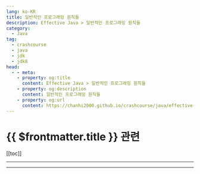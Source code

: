 ```yaml
---
lang: ko-KR
title: 일반적인 프로그래밍 원칙들
description: Effective Java > 일반적인 프로그래밍 원칙들
category: 
  - Java
tag: 
  - crashcourse
  - java
  - jdk
  - jdk8
head:
  - - meta:
    - property: og:title
      content: Effective Java > 일반적인 프로그래밍 원칙들
    - property: og:description
      content: 일반적인 프로그래밍 원칙들
    - property: og:url
      content: https://chanhi2000.github.io/crashcourse/java/effective-java/08-general-programming.html
---
```


# {{ $frontmatter.title }} 관련

[[toc]]

---

<!-- https://yangbongsoo.gitbook.io/study/effective-java/general_programming -->


---

<!-- 규칙 57 : 지역 변수의 유효범위를 최소화하라
C와 같은 오래된 프로그래밍 언어는 지역 변수를 블록 앞부분에 선언한다. 그러나 고칠 필요가 있는 습관이다. 지역 변수의 유효범위를 최소화하는 가장 강력한 기법은, 처음으로 사용하는 곳에서 선언하는 것이다. 사용하기 전에 선언하면 프로그램의 의도를 알고자 소스 코드를 읽는 사람만 혼란스럽게 할 뿐이다. 실제로 변수가 사용될 때쯤 되면, 그 변수의 자료형과 초기값이 무엇이었는지는 잊어버리고 말 것이다.
지역 변수를 너무 빨리 선언하면 유효범위가 너무 앞쪽으로 확장될 뿐 아니라, 너무 뒤쪽으로도 확장된다. 지역 변수의 유효범위는 선언된 지점부터 해당 블록 끝까지다. 어떤 블록 밖에서 선언된 변수는 프로그램이 해당 블록 수행을 끝내고 나서도 계속 사용 가능하다. 어떤 변수를 원래 사용하려고 했던 곳 이외의 장소에서 실수로 사용하게 되면, 끔찍한 결과가 초래될 수 있다.
거의 모든 지역 변수 선언에는 초기값이 포함되어야 한다. 그런데 try-catch 블록이 사용 될 때는 예외적 상황이 생길 수 도 있다. 어떤 변수가 점검지정 예외(checked exception)을 던지는 메서드를 통해 초기화된다면 그 변수는 try 블록 안에서 초기되어야 할 것이다. 그런데 그 변수의 값이 try 블록 밖에서도 사용할 수 있어야 하는 값이라면 선언 위치를 try 블록 앞으로 이동시켜야 한다.
순환문(loop)을 잘 쓰면 변수의 유효범위를 최소화할 수 있다. for문이나 for-each문의 경우, 순환문 변수라는 것을 선언할 수 있는데, 그 유효범위는 선언된 지역(즉, for 다음에 오는 순환문 괄호 ()와 순환문 몸체 {} 내부의 코드) 안으로 제한된다. 따라서 while 문보다는 for 문을 쓰는 것이 좋다. 순환문 변수의 내용은 순환문 수행이 끝난 이후에는 필요 없다는 가정하에서. 예를 들어, 컬렉션을 순회할 때는 아래와 같이 하는 것이 좋다.
// 컬렉션을 순회할 때는 이 숙어대로 하는 것이 바람직
for (Element e : c) {
    doSomething(e);
}
이런 for 순환문이 while 문보다 바람직한 이유는 무엇인가? 아래의 코드를 보자. while 문이 두 개 사용되었고, 버그도 하나 있다.
Iterator<Element> i = c.iterator();
while(i.hasNext()){
    doSomething(i.next());
}
…
Iterator<Element> i2 = c2.iterator();
while(i.hasNext()){ // 버그 
    doSomething(i2.next());
}
두 번째 순환문에는 코드를 복붙하다보니 생긴 버그가 하나 있다. 새로운 순환문 변수 i2를 초기화 했으나 실제로는 옛날 변수 i를 써버린 것이다. i가 아직도 유효범위 안에 있는 관계로, 이 코드는 컴파일이 잘 될뿐 아니라 예외도 없이 실행되지만 이상하게 동작할 것이다. 이와 비슷한 복붙 버그가 for 문이나 for-each 문에서도 생길 수 있을까? 컴파일조차 되지 않을 것이므로 어려울 것이다. 첫 번째 순환문 안에서 사용된 요소나 반복자의 유효범위는 두 번째 순환문까지 연장될 수 없다. 아래의 예제를 보자.
for(Iterator<Element> i = c.iterator(); i.hasNext();){
    doSomething(i.next());
}
…
//심볼 i를 찾을 수 없다면서 컴파일 시점에 오류 발생
for(Iterator<Element> i2 = c2.iterator(); i.hasNext();){
    doSomething(i2.next());
}
더욱이 for문을 사용할 때는 순환문마다 다른 이름으 변수를 사용할 필요가 없기 때문에 복붙 버그가 발생할 가능성은 더욱 줄어든다. 각각의 for 문은 서로 의존성이 없으므로, 같은 변수명을 거듭 사용해도 상관없다. 지역 변수의 유효범위를 최소화하는 숙어를 하나 더 살펴보자.
for (int i = 0 , n = expensiveComputation(); i< n ; i++){
    doSomething(i);
}
여기서 주의할 것은 두 개의 순환문 변수가 사용되었다는 것이다. i와 n의 유효범위는 정확히 해당 for문 안으로 제한된다. 두번째 변수 n은 i값의 범위를 제한하는 용도로 쓰이고 있는데, 그 값을 계산하는 비용이 꽤 크다. 따라서 미리 계산해 넣어두고 사용함으로써 매번 재계산할 필요가 없도록 했다. 명심할 것은, 순환문 조건식 안에서 메서드를 호출할 경우, 해당 메서드의 호출 결과로 반환되는 값이 순환문 각 단계마다 달라지지 않는다면, 항상 이 패턴대로 코딩하라는 것이다.
지역 변수의 유효범위를 최소화하는 마지막 전략은 메서드의 크기를 줄이고 특정한 기능에 집중하라는 것이다. 두 가지 서로 다른 기능을 한 메서드 안에 넣어두면 한 가지 기능을 수행하는 데 필요한 지역 변수의 유효범위가 다른 기능까지 확장되는 문제가 생긴다. 이런 일을 막으려면 각 기능을 나눠서 별도 메서드로 구현해야 한다.
규칙 58 : for 문보다는 for-each 문을 사용하라
릴리스 1.5 전에는 컬렉션을 순회할 때 아래으 숙어를 따르는 것이 바람직했다.
// 컬렉션 순회를 위해 한동안 많이 썼던 숙어
for (Iterator i = c.iterator(); i.hasNext(); ){
    doSomething((Element) i.next()); // 1.5 전에는 제네릭 없었음
}
배열을 순회할 때는 이렇게 하는 것이 바람직 했다.
// 배열 순회할 때 한동안 많이 사용한 숙어
for (int i =0; i< a.length; i++){
    doSomething(a[i]);
}
릴리스 1.5부터 도입된 for-each 문은 성가신 코드와 반복자, 첨자 변수들을 완전히 제거해서 오류 가능성을 없앤다.
// 컬렉션이나 배열을 순회할 때는 이 숙어를 따르자
for (Element e : elements){
    doSomething(e);
}
위의 for-each 문에서 : "기호는 안에 있는(in)”이라고 읽는다. 따라서 위의 순환문은 “elements 안에 있는 e 각각에 대해서(for)” 라고 읽으면 된다. for-each 문의 장점은 여러 컬렉션에 중첩되는 순환문을 만들어야 할 때 더 빛난다. 두 개 컬렉션에 대한 순환문을 중첩시킬 때 흔히 저지르는 실수의 사례를 아래에 보였다.
// 버그 있는 코드
enum Suit { CLUB, DIAMOND, HEART, SPADE }
enum Rank { ACE, DEUCE, THREE, FOUR, FIVE, SIX, SEVEN, EIGHT, NINE, TEN, JACK, QUEEN, KING }
…
Collection<Suit> suits = Arrays.asList(Suit.values());
Collection<Rank> ranks = Arrays.asList(Rank.values());

List<Card> deck = new ArrayList<Card>();
for ( Iterator<Suit> i = suits.iterator(); i.hasNext(); )
    for ( Iterator<Rank> j = rank.iterator(); j.hasNext(); )
        deck.add(new Card(i.next(), j.next()));
바깥쪽 순환문 안에서 카드 종류별로 한 번만 호출되야 하는데 안쪽 순화눈에서 호출되다 보니 너무 빨리 소진되어서 결국 NoSuchElementException이 발생하고 만다. for-each 문을 중첩해서 프로그램을 짜면 이 문제는 바로 사라진다.
// 컬렉션이나 배열에 대한 순환문을 중첩시킬 때 따라야 할 숙어 
for (Suit suit : suits)
    for(Rand rank : ranks)
        deck.add(new Card(suit, rank));
for-each문으로는 컬렉션과 배열뿐 아니라 Iterable 인터페이스를 구현하는 어떤 객체도 순회 할 수 있다. Iterable 인터페이스는 메서드가 하나뿐인 아주 간단한 인터페이스다. for-each 문과 함께 플랫폼에 추가되었으며, 아래처럼 생겼다.
public interface Iterable<E> {
    // 이 Iterable 안에 있는 원소들에 대한 반복자 반환
    Iterator<E> iterator();
}
Iterator 인터페이스는 구현하기 어렵지 않다. 원소들의 그룹을 나타내는 자료형을 작성할 때는, Collection은 구현하지 않더라도 Iterable은 구현하도록 하라. 그러면 클라이언트는 for-each문을 통해 해당 자료형을 순회할 수 있게 될 것이므로 너무 고마워 할 것이다.
그러나 불행히도 아래의 세 경우에 대해서는 for-each문을 적용할 수 없다. 1. 필터링 - 컬렉션을 순회하다가 특정한 원소를 삭제할 필요가 있다면, 반복자를 명시적으로 사용해야 한다. 반복자의 remove 메서드를 호출해야 하기 때문이다. 2. 변환 - 리스트나 배열을 순회하다가 그 원소 가운데 일부 또는 전부의 값을 변경해야 한다면, 원소의 값을 수정하기 위해서 리스트 반복자나 배열 첨자가 필요하다. 3. 병렬 순회 - 여러 컬렉션을 병렬적으로 순회해야 하고, 모든 반복자나 첨자 변수가 발맞춰 나아가도록 구현해야 한다면 반복자나 첨자 변수를 명시적으로 제어할 필요가 있을 것이다.
규칙 59 : 어떤 라이브러리가 있는지 파악하고, 적절히 활용하라
무작위 정수 하나를 생성하고 싶다고 해보자. 값의 범위는 0부터 명시한 수 사이다. 아주 흔히 마주치는 문제로, 많은 프로그래머가 다음과 같은 짤막한 메서드를 만들곤 한다.
static Random rnd = new Random();

static int random(int n) {
    return Math.abs(rnd.nextInt()) % n;
}
괜찮은 듯 보여도 문제를 세 가지나 내포하고 있다. 첫 번째, n이 그리 크지 않은 2의 제곱수라면 얼마 지나지 않아 같은 수열이 반복된다. 두 번째, n이 2의 제곱수가 아니라면 몇몇 숫자가 평균적으로 더 자주 반환된다. n 값이 크면 이 현상은 더 두드러진다.
@Test
public void name() {
    int n =2 * (Integer.MAX_VALUE / 3);
    int low = 0;

    for (int i=0; i<1000000; i++) {
        if (random(n) < n/2) {
            low++;
        }
    }
    System.out.println(low);
}

private int random(int n) {
    Random rnd = new Random();
    return Math.abs(rnd.nextInt()) % n;
}
random 메서드가 이상적으로 동작한다면 약 50만개가 출력돼야 하지만, 실제로 돌려보면 약 66만개에 가까운 값을 얻는다. 무작위로 생성된 수 중에서 2/3 가량이 중간값보다 낮은 쪽으로 쏠린 것이다.
random 메서드의 세 번째 결함으로, 지정한 범위 ‘바깥’의 수가 종종 튀어나올 수 있다. rnd.nextInt()가 반환한 값을 Math.abs를 이용해 음수가 아닌 정수로 매핑하기 때문이다. nextInt()가 Integer.MIN_VALUE를 반환하면 Math.abs도 Integer.MIN_VALUE를 반환하고, 나머지 연산자는 음수를 반환해버린다(n이 2의 제곱수가 아닐 때의 시나리오다). 이렇게 되면 여러분의 프로그램은 실패할 것이고, 문제를 해결하고 싶어도 현상을 재현하기가 쉽지 않을 것이다.
이 결함을 해결하려면 Rnadom.nextInt(int)가 이미 해결해놨으니 가져다 쓰면된다. 하지만 자바 7부터는 Random을 더 이상 사용하지 않는 게 좋다. ThreadLocalRandom으로 대체하면 대부분 잘 작동한다. Random보다 더 고품질의 무작위 수를 생성할 뿐 아니라 속도도 더 빠르다. 한편, 포크-조인 풀이나 병렬 스트림에서는 SplittableRandom을 사용해라.
다음 예제는 지정한 URL의 내용을 가져오는 명령줄 애플리케이션이다(리눅스의 curl 명령을 생각하면 된다).
public static void main(String[] args) throws IOException {
    try (InputStream in = new URL(args[0]).openStream()) {
        in.transferTo(System.out);
    }
}
예전에는 작성하기가 까다로운 기능이었지만, 자바 9에서 InputStream에 추가된 transferTo 메서드를 사용하면 쉽게 구현할 수 있다.
실제로 하려는 일과 큰 관련성도 없는 문제에 대한 해결 방법을 임의로 구현하늬라 시간을 낭비하지 않도록 하자(바퀴를 다시 발명하지 말자). 자바 프로그래머라면 java.lang, java.util, java.io와 그 하위 패키지들에는 익숙해져야 한다.
규칙 60 : 정확한 답이 필요하다면 float와 double은 피하라
float와 double은 이진 부동 소수점 연산을 수행한다. 하지만 정확한 결과를 제공하지는 않기 때문에 정확한 결과가 필요한 곳에는 사용하면 안 된다. float와 double은 특히 돈과 관계된 계산에는 적합하지 않다. 0.1을 비롯한 10의 음의 거듭제곱 수를(10^-1, 10^-2, 10^-3 ...) 정확하게 나타낼 수 없기 때문이다.
System.out.println(1.03 - .42); // 0.6100000000000001 
System.out.println(1.00 - 9 * .10); // 0.09999999999999998
화면에 출력하기 전에 반올림하면 되지 않을까 싶기도 하겠지만, 그 방법은 항상 통하지 않는다. 예를 들어 주머니에 1달러가 있는데 10센트, 20센트, 30센트 등의 가격이 붙은 사탕들이 있다고 하자. 가장 싼 사탕부터 시작해서 차례로 더 비싼 사탕을 구입해 나갈 때, 얼마나 많은 사탕을 살 수 있는가?
double funds = 1.00;
int itemsBought = 0;
for ( double price = .10; funds >= price; price += .10){
    funds -= price;
    itemsBought++;
}
System.out.println(itemsBought+ "item bought.”); // 3item bought.
System.out.println("Change: $"+ funds); // Change: $0.3999999999999999
금전 계산을 하는 이 프로그램을 돌려 보면 살 수 있는 사탕은 세 개이고 잔돈은 $0.3999999999999999라고 출력될 것이다.
돈 계산을 할 때는 BigDecimal,int 또는 long을 사용한다는 원칙을 지켜야 한다.
// double 대신 BigDecimal로 바꾼 코드
final BigDecimal TEN_CENTS = new BigDecimal(".10");
int itemsBought = 0;
BigDecimal funds = new BigDecimal("1.00");
for ( BigDecimal price = TEN_CENTS; funds.compareTo(price)>=0; price = price.add(TEN_CENTS)){
    funds = funds.subtract(price);
    itemsBought++;
}
System.out.println(itemsBought+ "item bought.”); // 4item bought.
System.out.println("Money left over: $"+ funds); // Money left over: $0.00
이렇게 고치면 정확한 답이 나오지만 BigDecimal을 쓰는 방법에는 두 가지 문제가 있다. 첫 째, 기본 산술연산 자료형보다 사용이 불편하며 느리다. BigDecimal의 대안은 int나 long을 사용하는 것이다. 둘 중 어떤 자료형을 쓸 것이냐는 수의 크기, 그리고 소수점 이하 몇 자리까지를 표현할 것이냐에 따라 결정된다. 이 예제에 딱 맞는 접근법은 모든 계산을 달러 대신 센트 단위로 하는 것이다.
int itemsBought = 0;
int funds = 100;
for(int price = 10; funds>= price; price+= 10){
    funds -= price;
    itemsBought++;
}
System.out.println(itemsBought+ "item bought.”); // 4item bought.
System.out.println("Money left over: $"+ funds + " cents”); // Money left over: $0cents
결론 : 기본 자료형보다 사용하기는 불편하고 성능이 떨어져도, 소수점 이하 처리를 시스템이 알아서 해줬으면 좋겠을 때는 BigDecimal을 사용해라. BigDecimal을 쓰면 올림 연산을 어떻게 수행해야 하는지를 여덟 가지 올림 모드 가운데 하나로 지정할 수 있다(법적으로 올림 연산이 필요한 상업적인 계산을 해야 할 때 편리하다). 그러나 성능이 중요하고 소수점 아래 수를 직접 관리해도 상관없으며 계산할 수가 심하게 크지 않을 때는 int나 long을 쓰라(관계된 수치들이 십진수 9개 이하로 표현이 가능할 때는 int, 18개 이하는 long, 그 이상일 때는 BigDecial).
규칙 61 : 객체화된 기본 자료형 대신 기본 자료형을 이용하라
자바의 자료형 시스템은 두 부분으로 나뉜다. 하나는 기본 자료형(int, double, boolean 등)이고 다른 하나는 String과 List 등의 참조 자료형(reference type)이다. 모든 자료형에는 대응되는 참조 자료형이 있는데, 이를 객체화된 기본 자료형이라 부른다. int, double, boolean의 객체화된 기본 자료형은 각각 Integer, Double, Boolean이다.
기본 자료형과 객체화된 기본 자료형 사이에는 세 가지 큰 차이점이 있다. 1. 기본 자료형은 값만 가지지만 객체화된 기본 자료형은 값 외에도 identity를 가진다. 따라서 객체화된 기본 자료형 객체가 두 개 있을 때 그 값은 같더라도 identity는 다를 수 있다. 2. 기본 자료형에 저장되는 값은 전부 기능적으로 완전한 값이지만, 객체화된 자료형에 저장되는 값에는 그 이외에도 아무 기능도 없는 값, 즉 null이 하나 있다는 것이다. 3. 기본 자료형은 시간적이나 공간 요구량 측면에서 일반적으로 객체 표현형보다 효율적이다.
아래의 비교자 예제를 보자.
// 잘못된 반복자 
Comparator<Integer> naturalOrder = new Comparator<Integer>(){
    public int compare(Integer first, Integer second){
        return first < second ? -1 : (first == second ? 0 : 1); 
    }
};
표현식 fisrt < second는 first와 second가 참조하는 Integer 객체를 기본 자료형 값으로 자동 변환한다. 따라서 first의 int 값이 second의 int 값 보다 작다면 음수가 제대로 반환될 것이다. 하지만 first == second 표현식은 두 객체의 identity를 비교한다. 그래서 객체화된 기본 자료형에 == 연산자를 사용하는 것은 거의 항상 오류라고 봐야 한다.
아래의 예제를 보자.
// NullPointerException 에러 발생
public class Unbelievable {
    static Integer i;
    public static void main(String[] args) {
        if(i == 42)
            System.out.println("unb");
    }
}
모든 객체 참조 필드가 그렇듯, 초기값은 null이다. 위의 프로그램이 (i == 42)를 계산할 때 비교되는 것은 Integer 객체와 int 값이다. 거의 모든 경우에, 기본 자료형과 객체화된 기본 자료형을 한 연산 안에 엮어 놓으면 객체화된 기본 자료형은 자동으로 기본 자료형으로 반환된다. 따라서 null인 객체 참조를 기본 자료형을 변환하려 시도하면 NullPointerException이 발생한다.
무시무시할 정도로 느린 프로그램
public static void main(String[] args) {
    Long sum = 0L;
    for( long i = 0; i < Integer.MAX_VALUE; i++){
        sum += i; 
    }
    System.out.println(sum);
}
지역 변수 sum을 long이 아니라 Long으로 선언했기 때문에 오류나 경고 없이 컴파일되는 프로그램이지만 변수가 계속해서 객체화와 비객체화를 반복하기 때문에 성능이 느려진다.
객체화된 기본 자료형은 컬렉션의 요소, 키, 값으로 사용할 때다. 컬렉션에는 기본 자료형을 넣을 수 없으므로 객체화된 자료형을 써야 한다. 리플렉션을 통해 메서드를 호출할 때도 객체화된 기본 자료형을 사용해야 한다.
규칙 62 : 다른 자료형이 적절하다면 문자열 사용은 피하라
문자열은 텍스트 표현과 처리에 걸맞도록 설계되었다. 이번 절에서는 문자열로 해서는 안 되는 일들을 짚어본다. 1. 문자열은 값 자료형(value type)을 대신하기에는 부족하다. 데이터가 파일이나 네트워크나 키보드를 통해서 들어올 때는 보통 문자열 형태다. 그러니 그대로 두려는 경향이 있다. 하지만 데이터가 텍스트 형태일 때나 그렇게 하는 것이 좋다. 숫자라면 int, float, BigInteger 같은 수 자료형으로 변환해야 한다. 적당한 자료형이 없다면 새로 만들어야 한다. 2. 문자열은 enum 자료형을 대신하기에는 부족하다. 3. 문자열은 혼합 자료형을 대신하기엔 부족하다. String compundKey = className + “#” + i.next();이런 접근법에는 많은 문제가 있다. 필드 구분자로 사용한 문자가 필드 안에 들어가버리면 문제가 생긴다. 게다가 각 필드를 사용하려고 하면 문자열을 파싱해야 하는데, 느릴 뿐더러 멍청하고 오류 발생 가능성도 높은 과정이다. 4. 문자열은 권한(capability)을 표현하기엔 부족하다. 때로 문자열을 사용해서 접근 권한을 표현하는 경우가 있다. 스레드 지역 변수 기능을 설계하는 경우를 예로 들어 살펴보자. 스레드마다 다른 변수를 제공하는 기능이다.
// 문자열을 권한으로 사용하는 잘못된 예제
public class ThreadLocal {
    private ThreadLocal() { } // 객체를 만들 수 없다.

    // 주어진 이름이 가리키는 스레드 지역 변수의 값 설정
    public static void set(String key, Object value);

    // 주어진 이름이 가리키는 스레드 지역 변수의 값 반환
    public static Object get(String key);
}
이 접근법의 문제는, 문자열이 스레드 지역 변수의 전역적인 이름공간이라는 것이다. 위 접근법이 통하려면 클라이언트가 제공하는 문자열 키의 유일성이 보장되어야 한다.
위 API의 문제는 문자열 대신 위조 불가능 키로 바꾸면 해결된다(이런 키를 때로 ‘권한’이라 부른다).
public class ThreadLocal {
    private ThreadLocal() { } // 객체를 만들 수 없다.

    public static class Key { // 권한
        Key() { }
    }

    // 유일성이 보장되는, 위조 불가능 키를 생성
    public static Key getKey {
        return new Key();
    }

    public static void set(Key key, Object value);
    public static Object get(Key key); 
}
이 방법으로 문자열 키 유일성 보장과 보안 문제도 해결하지만 아직도 개선의 여지는 있다. 정적 메서드들은 사실 더 이상 필요없다. 키의 인스턴스 메서드로 만들 수 있다. 그렇게 하고 나면 키는 더 이상 스레드 지역 변수의 키가 아니라 그것 자체가 스레드 지역 변수가 된다.
public final class ThreadLocal<T>{
    public ThreadLocal();
    public void set(T value);
    public T get();
}
개략적으로 이것이 바로 java.lang.ThreadLocal이 제공하는 API다.
규칙 63 : 문자열 연결 시 성능에 주의하라
문자열 연결이 많으면 성능에 문제가 생긴다. n개의 문자열에 연결 연산자를 반복 적용해서 연결하는 데 드는 시간은 n^2에 비례한다. 문자열이 변경 불가능 하기 때문이다. 문자열 두 개를 연결할 때, 그 두 문자열의 내용은 전부 복사된다.
// 문자열을 연결하는 잘못된 방법 - 성능이 엉망이다
public String statement() {
    String result = “”;
    for (int i =0 ; i < numItems(); i++){
        result += lineForItem(i); 
    }
}
만족스런 성능을 얻으려면 String 대신 StringBuilder를 써서 저장해야 한다. StringBuilder 클래스는 릴리스 1.5에 추가된 것으로, StringBuffer에서 동기화 기능을 뺀 것이다. StringBuffer는 이제 지원되지 않는다.
public String statement() {
    StringBuilder b = new StringBuilder(numItems() * LINE_WIDTH);
    for (int i =0; i < numItems(); i++)
        b.append(lineForItem(i));

    return b.toString();
}
규칙 64 : 객체를 참조할 때는 그 인터페이스를 사용하라
적당한 인터페이스 자료형이 있다면 인자나 반환값, 변수, 그리고 필드의 자료형은 클래스 대신 인터페이스로 선언하자. 객체의 실제 클래스를 사용해야 할 상황은 오직 생성자로 생성할 때 뿐이다.
// 좋은 예
Set<Son> sonSet = new LinkedHashSet<>();

// 나쁜 예
LinkdHashSet<Son> sonSet = new LinkedHashSet<>();
인터페이스를 자료형으로 쓰는 습관을 들이면 프로그램은 더욱 유연해진다. 단 한 가지 주의할 것이 있다. 원래의 클래스가 인터페이스의 일반 규약 이외의 특별한 기능을 제공하며, 주변 코드가 이 기능에 기대어 동작한다면 새로운 클래스도 반드시 같은 기능을 제공해야 한다. 예컨대 첫 번째 선언의 주변 코드가 LinkedHashSet이 따르는 순서 정책을 가정하고 동작하는 상황에서 이를 HashSet으로 바꾸면 문제가 될 수 있다. HashSet은 반복자의 순회 순서를 보장하지 않기 때문이다.
적합한 인터페이스가 없다면 당연히 클래스로 참조해야 한다. 1. String과 Integer 같은 값 클래스 (값 클래스를 여러 가지로 구현될 수 있다고 생각하고 설계하는 일은 거의 없다) 2. 클래스 기반으로 작성된 프레임워크가 제공하는 객체들 ex) OutputStream 등 java.io 패키지의 여러 클래스 3. 인터페이스에는 없는 특별한 메서드를 제공하는 클래스들 PriorityQueue 클래스는 Queue 인터페이스에 없는 comparator 메서드를 제공한다.
하지만 적합한 인터페이스가 없다면 클래스의 계층구조 중 필요한 기능을 만족하는 가장 덜 구체적인(상위의) 클래스를 타입으로 사용하자.
규칙 65 : 리플렉션 대신 인터페이스를 이용하라
java.lang.reflect의 핵심 리플렉션 기능을 이용하면 메모리에 적재(load)된 클래스의 정보를 가져오는 프로그램을 작성할 수 있다. Class 객체가 주어지면, 해당 객체가 나타내는 클래스의 생성자, 메서드, 필드 등을 나타내는 Constructor, Method Field 객체들을 가져올 수 있는데, 이 객체들을 사용하면 클래스의 멤버 이름이나 필드 자료형, 메서드 시그니처 등의 정보들을 얻어낼 수 있다.
게다가 Constructor, Method Field 객체를 이용하면, 거기 연결되어 있는 실제 생성자, 메서드, 필드들을 반영적으로(reflectively) 조작할 수 있다. 객체를 생성할 수도 있고, 메서드를 호출할 수도 있으며, 필드에 접근할 수도 있다. Constructor, Method Field 객체의 메서드를 통하면 된다. 예를 들어, Method.invoke를 이용하면 어떤 클래스의 어떤 객체에 정의된 어떤 메서드라도 호출할 수있다(물론 일반적인 보안 제약사항은 준수해야 한다). 또한 리플렉션을 이용하면, 소스 코드가 컴파일 될 당시에는 존재하지도 않았던 클래스를 이용할 수 있다.
하지만 이런 능력에는 대가가 따른다. 1. 컴파일 시점에 자료형을 검사함으로써 얻을 수 있는 이점들을 포기해야 한다(예외 검사 포함). 2. 리플렉션 기능을 이용하는 코드는 가독성이 떨어진다. 3. 성능이 낮다. 리플렉션을 통한 메서드 호출 성능은 일반적인 메서드 호출에 비해 훨씬 낮다. 얼마나 낮은지 정확히 말하기는 어렵다. 고려해야 할 요건들이 다양하기 때문. 필자의 컴퓨터에서 속도 차는 2배에서 50배 가량이었다.
명심할 것은, 일반적인 프로그램은 프로그램 실행 중에 리플렉션을 통해 객체를 이용하려 하면 안된다는 것이다. 리플렉션이 필요한 복잡한 프로그램이 몇 가지 있긴 하다. 클래스 브라우저, 객체 검사도구, 코드 분석도구 등이 그 예다. 또한 리플렉션은 스텁 컴파일러가 없는 원격 프로시저 호출(remote procedure call, RPC) 시스템을 구현하는 데 적당하다.
리플렉션을 아주 제한적으로만 사용하면 오버헤드는 피하면서도 리플렉션의 다양한 장점을 누릴 수 있다. 컴파일 시점에는 존재하지 않는 클래스를 이용해야 하는 프로그램 가운데 상당수는, 해당 클래스 객체를 참조하는 데 사용할 수 있는 인터페이스나 상위 클래스는 컴파일 시점에 이미 갖추고 있는 경우가 많다. 그럴 때는, 객체 생성은 리플렉션으로 하고 객체 참조는 인터페이스나 상위 클래스를 통하면 된다. 호출해야 하는 생성자가 아무런 인자도 받지 않을 때는 java.lang.reflect를 이용할 필요조차 없다. Class.newInstance 메서드를 호출하는 것으로 충분하다. 예를 들어 아래의 프로그램은 명령중에 주어진 첫 번째 인자와 같은 이름의 클래스를 이용해 Set<String> 객체를 만든다. 나머지 인자들은 전부 해당 집합에 집어넣고 출력한다.
public class Reflection {
    public static void main(String[] args) {
        Class<?> cl = null;

        try{
            cl = Class.forName(args[0]);
        }catch (ClassNotFoundException e){
            System.err.println("class not found");
            System.exit(1);
        }

        //해당 클래스의 객체 생성
        Set<String> s = null;
        try {
            s = (Set<String>)cl.newInstance();
        } catch (InstantiationException e) {
            System.err.println("class not instantiable");
            System.exit(1);
        } catch (IllegalAccessException e) {
            System.err.println("class not accessible");
            System.exit(1);
        }

        // 집합 이용
        s.addAll(Arrays.asList(args).subList(1,args.length));
        System.out.println(s);
    }
}
첫 번째 인자가 무엇인지에 관계없이, 이 프로그램은 나머지 인자들에서 중복을 제거한 다음에 출력한다. 하지만 출력 순서는 첫 번째 인자로 어떤 클래스를 지정했느냐에 좌우된다. java.util.HashSet을 지정했다면 무작위 순서로 출력될 것이다. java.util.TreeSet을 지정했으면 알파벳 순서대로 출력될 것이다.
이 프로그램은 하나 이상의 객체를 공격적으로 조작하여 해당 구현이 Set의 일반 규약을 준수하는지 검증하는 일반적 집합 검사 도구로 쉽게 변경될 수 있다. 마찬가지로, 일반적 집합 성능 분석 도구로도 쉽게 바꿀 수 있다. 사실 이 기법은 완벽한 ‘서비스 제공자 프레임워크(규칙1)’를 구현할 수 있을 정도로 강력하다. 대부분의 경우, 리플렉션 기능은 이 정도만 사용해도 충분할 것이다.
리플렉션과 특별히 관련은 없으나, 이 예제가 System.exit를 사용하고 있다는 것은 주의할 필요가 있다. 이 메서드를 호출하는 것은 대체로 바람직하지 않다. 이 메서드는 전체 VM을 종료시켜버린다.
규칙 66 : 네이티브 메서드는 신중하게 사용하라
자바의 네이티브 인터페이스는 C나 C++ 등의 네이티브 프로그래밍 언어로 작성된 네이티브 메서드를 호출하는 데 이용되는 기능이다. 전통적으로 네이티브 메서드는 세 가지 용도로 쓰였다. 1. 레지스트리나 파일 락 같은, 특정 플랫폼에 고유한 기능을 이용할 수 있다. 2. 이미 구현되어 있는 라이브러리를 이용할 수 있으며, 그 라이브러리를 통해 기존 데이터를 활용할 수 있다. 3. 성능이 중요한 부분의 처리를 네이티브 언어에 맡길 수 있다.
그러나 네이티브 메서드를 통해 성능을 개선하는 것은 추천하고 싶지 않다. 1.3 이전의 초기 릴리스라면 필요할 때가 자주 있었을 것이나, 현재 JVM은 훨씬 빠르다. 일례로, 릴리스 1.1에 java.math가 추가될 당시 BigInteger는 C로 작성된 다정밀 연산 라이브러리를 이용하고 있었다. 그러나 릴리즈 1.3부터 BigInteger는 완전히 자바로만 구현되었고 신중하게 최적화되었다.
네이티브 메서드에는 심각한 문제가 있다. 네이티브 언어는 안전하지 않으므로 네이티브 메서드를 이용하는 프로그램은 메모리 훼손 문제로부터 자유로울 수 없다. 게다가 네이티브 언어는 플랫폼 종속적이므로 이식성이 낮다. 또한 디버깅하기도 훨씬 어렵다. 굳이 써야 겠다면 성능 개선 용도로만 써라. 저수준 자원이나 기존 라이브러리를 이용하기 위해 네이티브 메서드를 사용해야 한다면, 네이티브 코드는 가능하면 줄이고 광범위한 테스트를 거치기 바란다. 네이티브 코드에 있는 아주 작은 버그라도 시스템 전체를 훼손 시킬 수 있다.
규칙 67 : 신중하게 최적화하라
최적화는 좋을 때보다 나쁠 때가 더 많으며, 섣불리 시도하면 더더욱 나쁘다. 성능 때문에 구조적인 원칙을 희생하지 마라. 빠른 프로그램이 아닌, 좋은 프로그램을 만들려 노력하라.
설계를 할 때는 성능을 제약할 가능성이 있는 결정들을 피하라. 그리고 API를 설계할 때 내리는 결정들이 성능에 어떤 영향을 끼칠지 생각하라. public 자료형을 변경 가능하게 만들면 쓸데없이 방어적 복사를 많이 해야 할 수 있다. 마찬가지로, 구성(composition) 기법이 적절한 public 클래스에 계승 기법을 적용하면 해당 클래스는 영원히 상위 클래스에 묶이는데, 그 결과로 하위 클래스의 성능에 인위적인 제약이 가해질 수도 있다. 또한 인터페이스가 적당할 API에 구현 자료형을 사용해 버리면 해당 API가 특정한 구현에 종속되므로 나중에 더 빠른 구현이 나와도 개선할 수 없게 된다.
프로그램을 신중히 설계한 결과로 명료하고 간결하며 구조가 잘 짜인 구현이 나왔다면, 바로 그때가 최적화를 고민할 시점일 것이다. 물론 그 프로그램의 성능에 만족하지 못한다는 가정하에서. 그리고 최적화를 시도할 때마다, 전후 성능을 측정하고 비교하라. 측정 결과를 보고 놀라게 될지도 모른다. 최적화 결과로 성능이 개선되지 않거나 더 나빠지는 일이 많기 때문이다. 그 주된 이유는, 프로그램이 어디에 시간을 쓰고 있는지 추측하기 어렵다는 것이다. 전통적인 정적 컴파일 언어들에 비해, 프로그래머가 작성한 코드와 CPU가 실행하는 코드 사이의 ‘의미론적 차이’가 훨씬 크기 때문에 최적화 결과로 성능이 얼마나 좋아질지 안정적으로 예측하기 어렵다.
규칙 68 : 일반적으로 통용되는 작명 관습을 따르라
패키지 이름은 마침표를 구분점으로 사용하는 계층적 이름이어야 한다. 패키지 이름을 구성하는 각각의 컴포넌트는 알파벳 소문자로 구성하고, 숫자는 거의 사용하지 않는다. 패키지명 컴포넌트는 짧아야 하며, 보통 여덟 문자 이하로 의미가 확실한 약어를 활용하면 좋다. 즉, utilities 대신 util 이라고 하면 좋다.
enum이나 애노테이션 자료형 이름을 비롯, 클래스나 인터페이스 이름은 하나 이상의 단어로 구성된다. 각 단어의 첫 글자는 대문자다. 그리고 약어 사용은 피해야 한다.
메서드와 필드 이름은 클래스나 인터페이스 이름과 동일한 철자 규칙을 따른다. 다만 첫 글자는 소문자로 한다.
상수 필드의 이름은 하나 이상의 대문자 단어로 구성되며, 단어 사이에는 밑줄 기호(_)를 둔다. VALUES나 NEGATIVE_INFINITY가 그 예다. 상수 필드는 그 값을 변경 할 수 없는(immutable) static final 필드다.
지역 변수 이름은 멤버 이름과 같은 철자 규칙을 따르는데, 약어가 허용된다는 것만 다르다.
자료형 인자의 이름은 보통 하나의 대문자다. 가장 널리 쓰이는 것은 다섯 가지로, 임의 자료형인 경우에 T, 컬렉션의 요소 자료형인 경우에는 E, 맵의 키와 값에 대해서는 각각 K,V 그리고 예외인 경우에는 X를 사용한다. 임의 자료형이 연속되는 경우에는 T, U, V처럼 하거나 T1, T2, T3처럼 나열한다.
특별히 주의해야 하는 메서드 이름도 있다. 객체의 자료형을 변환하는 메서드, 다른 자료형의 독립적 객체를 반환하는 메서드에는 보통 toType 형태의 이름을 붙인다. toString, toArray 같은 이름이 그 예다. 인자로 전달받은 객체와 다른 자료형의 뷰(view) 객체를 반환하는 메서드에는 asType 형태의 이름을 붙인다. asList 같은 이름이 그 예다. 호출 대상 객체와 동일한 기본 자료형 값을 반환하는 메서드에는 typeValue와 같은 형태의 이름을 붙인다. intValue가 그 예다. 정적 팩터리 메서드에는 valueOf, of, getInstance, newInstance, getType, newType 같은 이름을 붙인다.
 -->
